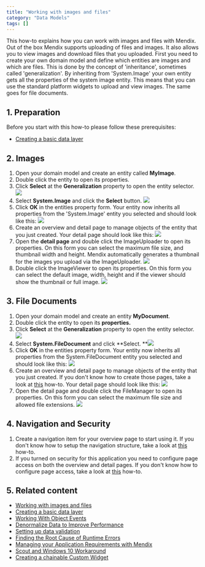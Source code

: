 ```yaml
---
title: "Working with images and files"
category: "Data Models"
tags: []
---
```

This how-to explains how you can work with images and files with Mendix. Out of the box Mendix supports uploading of files and images. It also allows you to view images and download files that you uploaded. First you need to create your own domain model and define which entities are images and which are files. This is done by the concept of 'inheritance', sometimes called 'generalization'. By inheriting from 'System.Image' your own entity gets all the properties of the system image entity. This means that you can use the standard platform widgets to upload and view images. The same goes for file documents.

## 1. Preparation

Before you start with this how-to please follow these prerequisites:

*   [Creating a basic data layer](create-a-basic-data-layer)

## 2\. Images

1.  Open your domain model and create an entity called **MyImage**.
2.  Double click the entity to open its properties.
3.  Click **Select** at the **Generalization** property to open the entity selector.
    ![](attachments/18448741/18582124.png)
4.  Select **System.Image** and click the **Select** button.
    ![](attachments/18448741/18582123.png)
5.  Click **OK** in the entities property form. Your entity now inherits all properties from the 'System.Image' entity you selected and should look like this:
    ![](attachments/18448741/18582136.png)
6.  Create an overview and detail page to manage objects of the entity that you just created. Your detail page should look like this:
    ![](attachments/18448741/18582131.png)
7.  Open the **detail page** and double click the ImageUploader to open its properties. On this form you can select the maximum file size, and thumbnail width and height. Mendix automatically generates a thumbnail for the images you upload via the ImageUploader.
    ![](attachments/18448741/18582130.png)
8.  Double click the ImageViewer to open its properties. On this form you can select the default image, width, height and if the viewer should show the thumbnail or full image.
    ![](attachments/18448741/18582129.png)

## 3\. File Documents

1.  Open your domain model and create an entity **MyDocument**.
2.  Double click the entity to open its **properties.**
3.  Click **Select** at the **Generalization** property to open the entity selector.
    ![](attachments/18448741/18582128.png)
4.  Select **System.FileDocument** and click **Select.
    **![](attachments/18448741/18582127.png)
5.  Click **OK** in the entities property form. Your entity now inherits all properties from the System.FileDocument entity you selected and should look like this:
    ![](attachments/18448741/18582126.png)
6.  Create an overview and detail page to manage objects of the entity that you just created. If you don't know how to create those pages, take a look at [this](create-your-first-two-overview-and-detail-pages) how-to. Your detail page should look like this:
    ![](attachments/18448741/18582125.png)
7.  Open the detail page and double click the FileManager to open its properties. On this form you can select the maximum file size and allowed file extensions.
    ![](attachments/18448741/18582122.png)

## 4\. Navigation and Security

1.  Create a navigation item for your overview page to start using it. If you don't know how to setup the navigation structure, take a look at [this](setting-up-the-navigation-structure) how-to.
2.  If you turned on security for this application you need to configure page access on both the overview and detail pages. If you don't know how to configure page access, take a look at [this](create-a-secure-app) how-to.

## 5\. Related content

*   [Working with images and files](working-with-images-and-files)
*   [Creating a basic data layer](create-a-basic-data-layer)
*   [Working With Object Events](working-with-object-events)
*   [Denormalize Data to Improve Performance](denormalize-data-to-improve-performance)
*   [Setting up data validation](setting-up-data-validation)
*   [Finding the Root Cause of Runtime Errors](finding-the-root-cause-of-runtime-errors)
*   [Managing your Application Requirements with Mendix](/developerportal/howto/managing-your-application-requirements-with-mendix)
*   [Scout and Windows 10 Workaround](scout-and-windows-10-workaround)
*   [Creating a chainable Custom Widget](create-a-chainable-custom-widget)
